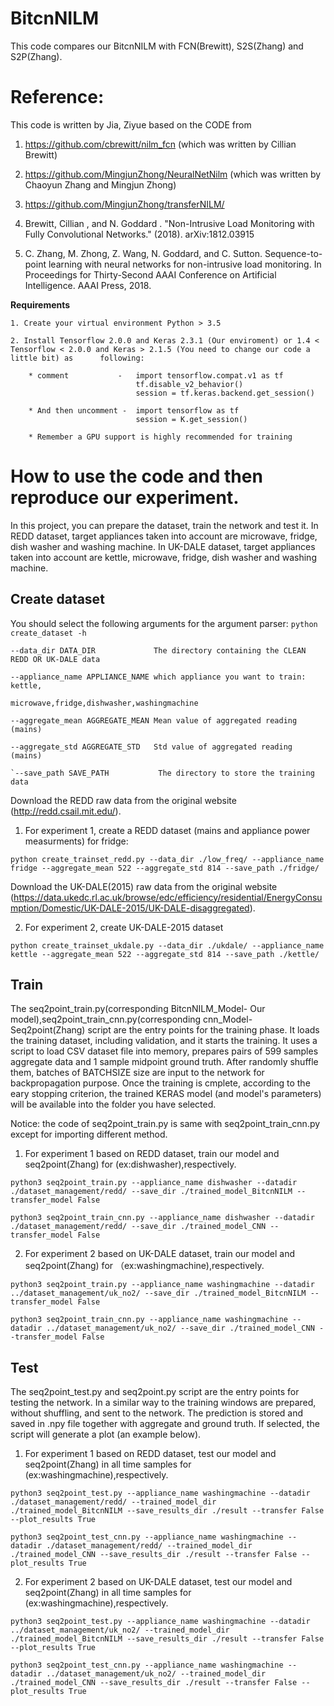 # BitcnNILM
This code compares our BitcnNILM with FCN(Brewitt), S2S(Zhang) and S2P(Zhang).

# Reference: 
This code is written by Jia, Ziyue based on the CODE from
1. https://github.com/cbrewitt/nilm_fcn (which was written by Cillian Brewitt)
2. https://github.com/MingjunZhong/NeuralNetNilm (which was written by Chaoyun Zhang and Mingjun Zhong)
3. https://github.com/MingjunZhong/transferNILM/

1. Brewitt, Cillian , and N. Goddard . "Non-Intrusive Load Monitoring with Fully
Convolutional Networks." (2018). arXiv:1812.03915
2. C. Zhang, M. Zhong, Z. Wang, N. Goddard, and C. Sutton. Sequence-to-point learning with neural networks
for non-intrusive load monitoring. In Proceedings for Thirty-Second AAAI Conference on Artificial Intelligence.
AAAI Press, 2018.


**Requirements**

    1. Create your virtual environment Python > 3.5

    2. Install Tensorflow 2.0.0 and Keras 2.3.1 (Our enviroment) or 1.4 < Tensorflow < 2.0.0 and Keras > 2.1.5 (You need to change our code a little bit) as      following:

        * comment           -   import tensorflow.compat.v1 as tf 
                                tf.disable_v2_behavior()
                                session = tf.keras.backend.get_session()

        * And then uncomment -  import tensorflow as tf
                                session = K.get_session()
        
        * Remember a GPU support is highly recommended for training


    
# How to use the code and then reproduce our experiment. 
In this project, you can prepare the dataset, train the network and test it. 
    In REDD dataset, target appliances taken into account are microwave, fridge, dish washer and washing machine.
    In UK-DALE dataset, target appliances taken into account are kettle, microwave, fridge, dish washer and washing machine.
## **Create dataset**
You should select the following arguments for the argument parser:
`python create_dataset -h`

```
--data_dir DATA_DIR             The directory containing the CLEAN REDD OR UK-DALE data

--appliance_name APPLIANCE_NAME which appliance you want to train: kettle,
                                microwave,fridge,dishwasher,washingmachine

--aggregate_mean AGGREGATE_MEAN Mean value of aggregated reading (mains)

--aggregate_std AGGREGATE_STD   Std value of aggregated reading (mains)

`--save_path SAVE_PATH           The directory to store the training data
```

Download the REDD raw data from the original website (http://redd.csail.mit.edu/).

1. For experiment 1, create a REDD dataset (mains and appliance power measurments) for fridge:

`python create_trainset_redd.py --data_dir ./low_freq/ --appliance_name fridge --aggregate_mean 522 --aggregate_std 814 --save_path ./fridge/ `


 
Download the UK-DALE(2015) raw data from the original website (https://data.ukedc.rl.ac.uk/browse/edc/efficiency/residential/EnergyConsumption/Domestic/UK-DALE-2015/UK-DALE-disaggregated). 

2. For experiment 2, create UK-DALE-2015 dataset

`python create_trainset_ukdale.py --data_dir ./ukdale/ --appliance_name kettle --aggregate_mean 522 --aggregate_std 814 --save_path ./kettle/`





## **Train**
The seq2point_train.py(corresponding BitcnNILM_Model- Our model),seq2point_train_cnn.py(corresponding cnn_Model-Seq2point(Zhang) script are the entry points for the training phase. It loads the training dataset, including validation, and it starts the training.
It uses a script to load CSV dataset file into memory, prepares pairs of 599 samples aggregate data and 1 sample midpoint ground truth.
After randomly shuffle them, batches of BATCHSIZE size are input to the network for backpropagation purpose.
Once the training is cmplete, according to the eary stopping criterion, the trained KERAS model (and model's parameters) will be available into the folder you have selected.

Notice: the code of seq2point_train.py is same with seq2point_train_cnn.py except for importing different method. 

1. For experiment 1 based on REDD dataset, train our model and seq2point(Zhang) for (ex:dishwasher),respectively.

`python3 seq2point_train.py --appliance_name dishwasher --datadir ./dataset_management/redd/ --save_dir ./trained_model_BitcnNILM --transfer_model False`

`python3 seq2point_train_cnn.py --appliance_name dishwasher --datadir ./dataset_management/redd/ --save_dir ./trained_model_CNN --transfer_model False`

2. For experiment 2 based on UK-DALE dataset, train our model and seq2point(Zhang) for （ex:washingmachine),respectively.

`python3 seq2point_train.py --appliance_name washingmachine --datadir ../dataset_management/uk_no2/ --save_dir ./trained_model_BitcnNILM --transfer_model False`

`python3 seq2point_train_cnn.py --appliance_name washingmachine --datadir ../dataset_management/uk_no2/ --save_dir ./trained_model_CNN --transfer_model False`

## **Test**
The seq2point_test.py and seq2point.py script are the entry points for testing the network. In a similar way to the training windows are prepared, without shuffling, and sent to the network.
The prediction is stored and saved in .npy file together with aggregate and ground truth. If selected, the script will generate a plot (an example below).

1. For experiment 1 based on REDD dataset, test our model and seq2point(Zhang) in all time samples for (ex:washingmachine),respectively.

`python3 seq2point_test.py --appliance_name washingmachine --datadir ./dataset_management/redd/ --trained_model_dir ./trained_model_BitcnNILM --save_results_dir ./result --transfer False --plot_results True`

`python3 seq2point_test_cnn.py --appliance_name washingmachine --datadir ./dataset_management/redd/ --trained_model_dir ./trained_model_CNN --save_results_dir ./result --transfer False --plot_results True`

2. For experiment 2 based on UK-DALE dataset, test our model and seq2point(Zhang) in all time samples for (ex:washingmachine),respectively.

`python3 seq2point_test.py --appliance_name washingmachine --datadir ../dataset_management/uk_no2/ --trained_model_dir ./trained_model_BitcnNILM --save_results_dir ./result --transfer False --plot_results True`

`python3 seq2point_test_cnn.py --appliance_name washingmachine --datadir ../dataset_management/uk_no2/ --trained_model_dir ./trained_model_CNN --save_results_dir ./result --transfer False --plot_results True`


